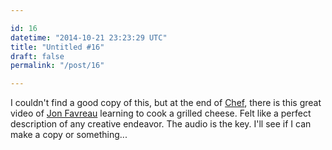 ```yaml
---

id: 16
datetime: "2014-10-21 23:23:29 UTC"
title: "Untitled #16"
draft: false
permalink: "/post/16"

---
```


I couldn't find a good copy of this, but at the end of [Chef](https://en.wikipedia.org/wiki/Chef_%!film%!), there is this great video of [Jon Favreau](https://en.wikipedia.org/wiki/Jon_Favreau) learning to cook a grilled cheese. Felt like a perfect description of any creative endeavor. The audio is the key. I'll see if I can make a copy or something...

